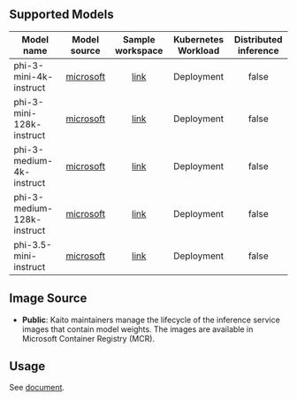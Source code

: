 ## Supported Models
| Model name                 |                               Model source                               |                               Sample workspace                                | Kubernetes Workload | Distributed inference |
|----------------------------|:------------------------------------------------------------------------:|:-----------------------------------------------------------------------------:|:-------------------:|:---------------------:|
| phi-3-mini-4k-instruct     |   [microsoft](https://huggingface.co/microsoft/Phi-3-mini-4k-instruct)   |   [link](../../../../examples/inference/kaito_workspace_phi_3_mini_4k.yaml)   |     Deployment      |         false         |
| phi-3-mini-128k-instruct   |  [microsoft](https://huggingface.co/microsoft/Phi-3-mini-128k-instruct)  |  [link](../../../../examples/inference/kaito_workspace_phi_3_mini_128k.yaml)  |     Deployment      |         false         |
| phi-3-medium-4k-instruct   |  [microsoft](https://huggingface.co/microsoft/Phi-3-medium-4k-instruct)  |  [link](../../../../examples/inference/kaito_workspace_phi_3_medium_4k.yaml)  |     Deployment      |         false         |
| phi-3-medium-128k-instruct | [microsoft](https://huggingface.co/microsoft/Phi-3-medium-128k-instruct) | [link](../../../../examples/inference/kaito_workspace_phi_3_medium_128k.yaml) |     Deployment      |         false         |
| phi-3.5-mini-instruct      | [microsoft](https://huggingface.co/microsoft/Phi-3.5-mini-instruct)      | [link](../../../../examples/inference/kaito_workspace_phi_3.5-instruct.yaml)  |     Deployment      |         false         |

## Image Source
- **Public**: Kaito maintainers manage the lifecycle of the inference service images that contain model weights. The images are available in Microsoft Container Registry (MCR).

## Usage

See [document](../../../../docs/inference/README.md).
